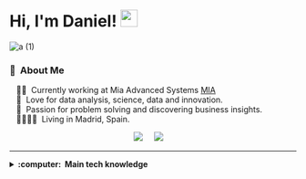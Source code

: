 # Hi, I'm Daniel! <img src="https://raw.githubusercontent.com/MartinHeinz/MartinHeinz/master/wave.gif" width="30px">

![a (1)](https://user-images.githubusercontent.com/80102926/159154155-79f7ba92-8304-4f1a-9093-7ac26391db00.png)


### :space_invader: &nbsp;About Me

&nbsp;&nbsp;&nbsp;:technologist: &nbsp;Currently working at Mia Advanced Systems [MIA](https://mia.as/) \
&nbsp;&nbsp;&nbsp;:seedling: &nbsp;Love for data analysis, science, data and innovation.\
&nbsp;&nbsp;&nbsp;:heartbeat: &nbsp;Passion for problem solving and discovering business insights.\
&nbsp;&nbsp;&nbsp;:family_man_woman_girl_girl: &nbsp;Living in Madrid, Spain.

<p align="center">
  <a href="mailto:dazago1492@gmail.com?subject=Hello%20Daniel%20Sánchez"><img src="https://img.shields.io/badge/gmail-%23D14836.svg?&style=for-the-badge&logo=gmail&logoColor=white" /></a>&nbsp;&nbsp;&nbsp;&nbsp; 
  <a href="https://es.linkedin.com/in/daniel-camilo-sanchez-gomez?trk=public_profile_samename-profile"><img src="https://img.shields.io/badge/linkedin-%230077B5.svg?&style=for-the-badge&logo=linkedin&logoColor=white" /></a>&nbsp;&nbsp;&nbsp;&nbsp;
 

</p>

<hr/>

<details>
  <summary><b>:computer: &nbsp;Main tech knowledge</b></summary>
  <br/>

![Logos](https://user-images.githubusercontent.com/80102926/159154342-e60f5d36-0b01-44b6-a40e-ccc9c8cdd97d.png)

  </p>

